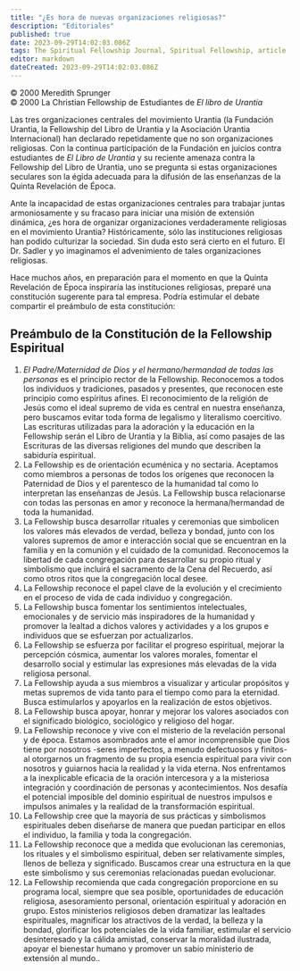 ```yaml
---
title: "¿Es hora de nuevas organizaciones religiosas?"
description: "Editoriales"
published: true
date: 2023-09-29T14:02:03.086Z
tags: The Spiritual Fellowship Journal, Spiritual Fellowship, article
editor: markdown
dateCreated: 2023-09-29T14:02:03.086Z
---
```



<p class="v-card v-sheet theme--light grey lighten-3 px-2">© 2000 Meredith Sprunger<br>© 2000 La Christian Fellowship de Estudiantes de <i>El libro de Urantia</i></p>


Las tres organizaciones centrales del movimiento Urantia (la Fundación Urantia, la Fellowship del Libro de Urantia y la Asociación Urantia Internacional) han declarado repetidamente que no son organizaciones religiosas. Con la continua participación de la Fundación en juicios contra estudiantes de _El Libro de Urantia_ y su reciente amenaza contra la Fellowship del Libro de Urantia, uno se pregunta si estas organizaciones seculares son la égida adecuada para la difusión de las enseñanzas de la Quinta Revelación de Época.

Ante la incapacidad de estas organizaciones centrales para trabajar juntas armoniosamente y su fracaso para iniciar una misión de extensión dinámica, ¿es hora de organizar organizaciones verdaderamente religiosas en el movimiento Urantia? Históricamente, sólo las instituciones religiosas han podido culturizar la sociedad. Sin duda esto será cierto en el futuro. El Dr. Sadler y yo imaginamos el advenimiento de tales organizaciones religiosas.

Hace muchos años, en preparación para el momento en que la Quinta Revelación de Época inspiraría las instituciones religiosas, preparé una constitución sugerente para tal empresa. Podría estimular el debate compartir el preámbulo de esta constitución:

## Preámbulo de la Constitución de la Fellowship Espiritual

1. _El Padre/Maternidad de Dios y el hermano/hermandad de todas las personas_ es el principio rector de la Fellowship. Reconocemos a todos los individuos y tradiciones, pasados y presentes, que reconocen este principio como espíritus afines. El reconocimiento de la religión de Jesús como el ideal supremo de vida es central en nuestra enseñanza, pero buscamos evitar toda forma de legalismo y literalismo coercitivo. Las escrituras utilizadas para la adoración y la educación en la Fellowship serán el Libro de Urantia y la Biblia, así como pasajes de las Escrituras de las diversas religiones del mundo que describen la sabiduría espiritual.
2. La Fellowship es de orientación ecuménica y no sectaria. Aceptamos como miembros a personas de todos los orígenes que reconocen la Paternidad de Dios y el parentesco de la humanidad tal como lo interpretan las enseñanzas de Jesús. La Fellowship busca relacionarse con todas las personas en amor y reconoce la hermana/hermandad de toda la humanidad.
3. La Fellowship busca desarrollar rituales y ceremonias que simbolicen los valores más elevados de verdad, belleza y bondad, junto con los valores supremos de amor e interacción social que se encuentran en la familia y en la comunión y el cuidado de la comunidad. Reconocemos la libertad de cada congregación para desarrollar su propio ritual y simbolismo que incluirá el sacramento de la Cena del Recuerdo, así como otros ritos que la congregación local desee.
4. La Fellowship reconoce el papel clave de la evolución y el crecimiento en el proceso de vida de cada individuo y congregación.
5. La Fellowship busca fomentar los sentimientos intelectuales, emocionales y de servicio más inspiradores de la humanidad y promover la lealtad a dichos valores y actividades y a los grupos e individuos que se esfuerzan por actualizarlos.
6. La Fellowship se esfuerza por facilitar el progreso espiritual, mejorar la percepción cósmica, aumentar los valores morales, fomentar el desarrollo social y estimular las expresiones más elevadas de la vida religiosa personal.
7. La Fellowship ayuda a sus miembros a visualizar y articular propósitos y metas supremos de vida tanto para el tiempo como para la eternidad. Busca estimularlos y apoyarlos en la realización de estos objetivos.
8. La Fellowship busca apoyar, honrar y mejorar los valores asociados con el significado biológico, sociológico y religioso del hogar.
9. La Fellowship reconoce y vive con el misterio de la revelación personal y de época. Estamos asombrados ante el amor incomprensible que Dios tiene por nosotros -seres imperfectos, a menudo defectuosos y finitos- al otorgarnos un fragmento de su propia esencia espiritual para vivir con nosotros y guiarnos hacia la realidad y la vida eterna. Nos enfrentamos a la inexplicable eficacia de la oración intercesora y a la misteriosa integración y coordinación de personas y acontecimientos. Nos desafía el potencial imposible del dominio espiritual de nuestros impulsos e impulsos animales y la realidad de la transformación espiritual.
10. La Fellowship cree que la mayoría de sus prácticas y simbolismos espirituales deben diseñarse de manera que puedan participar en ellos el individuo, la familia y toda la congregación.
11. La Fellowship reconoce que a medida que evolucionan las ceremonias, los rituales y el simbolismo espiritual, deben ser relativamente simples, llenos de belleza y significado. Buscamos crear una estructura en la que este simbolismo y sus ceremonias relacionadas puedan evolucionar.
12. La Fellowship recomienda que cada congregación proporcione en su programa local, siempre que sea posible, oportunidades de educación religiosa, asesoramiento personal, orientación espiritual y adoración en grupo. Estos ministerios religiosos deben dramatizar las lealtades espirituales, magnificar los atractivos de la verdad, la belleza y la bondad, glorificar los potenciales de la vida familiar, estimular el servicio desinteresado y la cálida amistad, conservar la moralidad ilustrada, apoyar el bienestar humano y promover un sabio ministerio de extensión al mundo..

